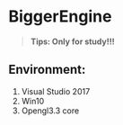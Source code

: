 # BiggerEngine


> **Tips: Only for study!!!**


## Environment: 

1. Visual Studio 2017
2. Win10
3. Opengl3.3 core
